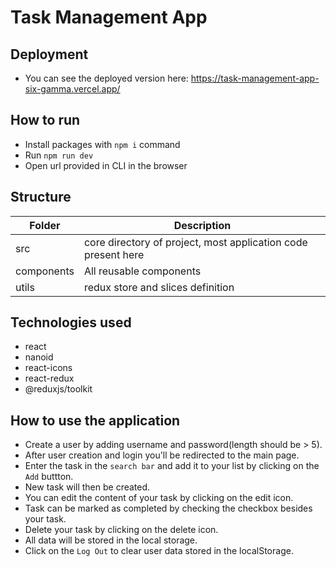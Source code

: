 # Task Management App

## Deployment

- You can see the deployed version here:
  https://task-management-app-six-gamma.vercel.app/

## How to run

- Install packages with `npm i` command
- Run `npm run dev`
- Open url provided in CLI in the browser

## Structure

| Folder     | Description                                                   |
| ---------- | ------------------------------------------------------------- |
| src        | core directory of project, most application code present here |
| components | All reusable components                                       |
| utils      | redux store and slices definition                             |

## Technologies used

- react
- nanoid
- react-icons
- react-redux
- @reduxjs/toolkit

## How to use the application

- Create a user by adding username and password(length should be > 5).
- After user creation and login you'll be redirected to the main page.
- Enter the task in the `search bar` and add it to your list by clicking on the `Add` buttton.
- New task will then be created.
- You can edit the content of your task by clicking on the edit icon.
- Task can be marked as completed by checking the checkbox besides your task.
- Delete your task by clicking on the delete icon.
- All data will be stored in the local storage.
- Click on the `Log Out` to clear user data stored in the localStorage.
